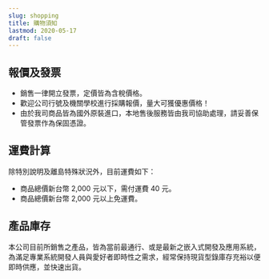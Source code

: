 ```yaml
---
slug: shopping
title: 購物須知
lastmod: 2020-05-17
draft: false
---
```

## 報價及發票

* 銷售一律開立發票，定價皆為含稅價格。
* 歡迎公司行號及機關學校進行採購報價，量大可獲優惠價格！
* 由於我司商品皆為國外原裝進口，本地售後服務皆由我司協助處理，請妥善保管發票作為保固憑證。

## 運費計算

除特別說明及離島特殊狀況外，目前運費如下：

* 商品總價新台幣 2,000 元以下，需付運費 40 元。
* 商品總價新台幣 2,000 元以上免運費。

## 產品庫存

本公司目前所銷售之產品，皆為當前最通行、或是最新之嵌入式開發及應用系統，為滿足專業系統開發人員與愛好者即時性之需求，經常保持現貨型錄庫存充裕以便即時供應，並快速出貨。
